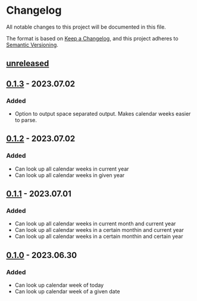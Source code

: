 # Changelog

All notable changes to this project will be documented in this file.

The format is based on [Keep a Changelog](https://keepachangelog.com/en/1.0.0/),
and this project adheres to [Semantic Versioning](https://semver.org/spec/v2.0.0.html).

## [unreleased]

## [0.1.3] - 2023.07.02

### Added 

- Option to output space separated output. Makes calendar weeks easier to parse. 

## [0.1.2] - 2023.07.02

### Added 

- Can look up all calendar weeks in current year
- Can look up all calendar weeks in given year

## [0.1.1] - 2023.07.01

### Added 

- Can look up all calendar weeks in current month and current year
- Can look up all calendar weeks in a certain monthin and current year
- Can look up all calendar weeks in a certain monthin and certain year

## [0.1.0] - 2023.06.30

### Added 

- Can look up calendar week of today
- Can look up calendar week of a given date

[unreleased]: https://github.com/BoolPurist/week_calendar_cli/compare/v0.1.3...HEAD
[0.1.3]: https://github.com/BoolPurist/week_calendar_cli/releases/tag/v0.1.3 
[0.1.2]: https://github.com/BoolPurist/week_calendar_cli/releases/tag/v0.1.2 
[0.1.1]: https://github.com/BoolPurist/week_calendar_cli/releases/tag/v0.1.1 
[0.1.0]: https://github.com/BoolPurist/week_calendar_cli/releases/tag/v0.1.0

